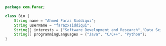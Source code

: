 ```java
package com.Faraz;

class Bio {
    String name = "Ahmed Faraz Siddiqui";
    String userName = "farazxsiddiqui";
    String[] interests = {"Software Development and Research","Data Science", "Open Source"};
    String[] programmingLanguages = {"Java", "C/C++", "Python"};
}
```


<!---
farazxsiddiqui/farazxsiddiqui is a ✨ special ✨ repository because its `README.md` (this file) appears on your GitHub profile.
You can click the Preview link to take a look at your changes.
--->



